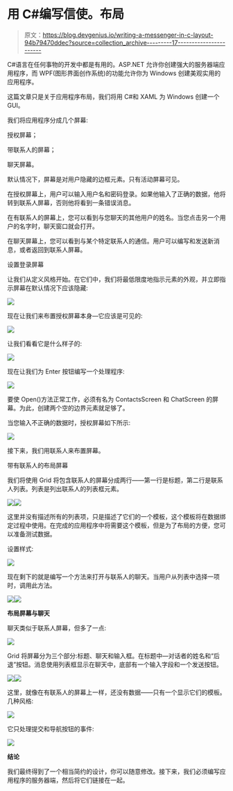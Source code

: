 # 用 C#编写信使。布局

> 原文：<https://blog.devgenius.io/writing-a-messenger-in-c-layout-94b79470ddec?source=collection_archive---------17----------------------->

C#语言在任何事物的开发中都是有用的。ASP.NET 允许你创建强大的服务器端应用程序，而 WPF(图形界面创作系统)的功能允许你为 Windows 创建美观实用的应用程序。

这篇文章只是关于应用程序布局，我们将用 C#和 XAML 为 Windows 创建一个 GUI。

我们将应用程序分成几个屏幕:

授权屏幕；

带联系人的屏幕；

聊天屏幕。

默认情况下，屏幕是对用户隐藏的边框元素。只有活动屏幕可见。

在授权屏幕上，用户可以输入用户名和密码登录。如果他输入了正确的数据，他将转到联系人屏幕，否则他将看到一条错误消息。

在有联系人的屏幕上，您可以看到与您聊天的其他用户的姓名。当您点击另一个用户的名字时，聊天窗口就会打开。

在聊天屏幕上，您可以看到与某个特定联系人的通信。用户可以编写和发送新消息，或者返回到联系人屏幕。

设置登录屏幕

让我们从定义风格开始。在它们中，我们将最低限度地指示元素的外观，并立即指示屏幕在默认情况下应该隐藏:

![](img/a9c3581dc416946708a92a552754ec30.png)

现在让我们来布置授权屏幕本身—它应该是可见的:

![](img/0e394448e82090d17486d3d41c1a5566.png)

让我们看看它是什么样子的:

![](img/e795a539af9d05d45aa3ffdcaadeb383.png)

现在让我们为 Enter 按钮编写一个处理程序:

![](img/8d3b215ff71c77bbefe4b465bbcfa48b.png)

要使 Open()方法正常工作，必须有名为 ContactsScreen 和 ChatScreen 的屏幕。为此，创建两个空的边界元素就足够了。

当您输入不正确的数据时，授权屏幕如下所示:

![](img/b0eb2c27990a9376b408a2eb8b79c74a.png)

接下来，我们用联系人来布置屏幕。

带有联系人的布局屏幕

我们将使用 Grid 将包含联系人的屏幕分成两行——第一行是标题，第二行是联系人列表。列表是列出联系人的列表框元素。

![](img/7469ddc182ab683f5f94f53d3d41dc6d.png)![](img/04e0d62641c779805dd837ab23d003bd.png)

这里并没有描述所有的列表项，只是描述了它们的一个模板，这个模板将在数据绑定过程中使用。在完成的应用程序中将需要这个模板，但是为了布局的方便，您可以准备测试数据。

设置样式:

![](img/7245d5e4b4f5c7a95073ff3cab0c4b97.png)

现在剩下的就是编写一个方法来打开与联系人的聊天。当用户从列表中选择一项时，调用此方法。

![](img/42428f107735d6aa32375f0be2b1bb7d.png)![](img/cfec647e50c352ff3ab334eb844404d6.png)

**布局屏幕与聊天**

聊天类似于联系人屏幕，但多了一点:

![](img/9707d5d7ceb3e7bf232b5761a7ed7956.png)

Grid 将屏幕分为三个部分:标题、聊天和输入框。在标题中—对话者的姓名和“后退”按钮。消息使用列表框显示在聊天中，底部有一个输入字段和一个发送按钮。

![](img/04aec59ab4a9094d092c1b94c5efaf4d.png)![](img/16b5d7b6799d7264fe5df3dcbf99c63c.png)

这里，就像在有联系人的屏幕上一样，还没有数据——只有一个显示它们的模板。几种风格:

![](img/175e5d4b71ca54abbae3614c27f40d38.png)

它只处理提交和导航按钮的事件:

![](img/3cbecee2062387519788a0e207c886c4.png)

**结论**

我们最终得到了一个相当简约的设计，你可以随意修改。接下来，我们必须编写应用程序的服务器端，然后将它们链接在一起。